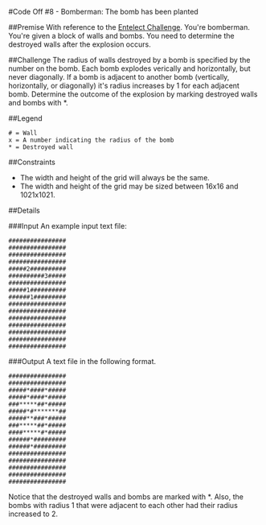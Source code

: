 #Code Off #8 - Bomberman: The bomb has been planted

##Premise
With reference to the [Entelect Challenge](http://challenge.entelect.co.za).
You're bomberman. You're given a block of walls and bombs. You need to determine the destroyed walls after the explosion occurs.

##Challenge
The radius of walls destroyed by a bomb is specified by the number on the bomb. Each bomb explodes verically and horizontally, but never diagonally. If a bomb is adjacent to another bomb (vertically, horizontally, or diagonally) it's radius increases by 1 for each adjacent bomb.
Determine the outcome of the explosion by marking destroyed walls and bombs with *.

##Legend
```
# = Wall
x = A number indicating the radius of the bomb
* = Destroyed wall
```
##Constraints
* The width and height of the grid will always be the same.
* The width and height of the grid may be sized between 16x16 and 1021x1021.

##Details

###Input
An example input text file:

```
################
################
################
################
#####2##########
##########3#####
################
#####1##########
######1#########
################
################
################
################
################
################
################

```

###Output
A text file in the following format.

```
################
################
#####*####*#####
#####*####*#####
###*****##*#####
#####*#*******##
#####**###*#####
###*****##*#####
####*****#*#####
######*#########
######*#########
################
################
################
################
################

```
Notice that the destroyed walls and bombs are marked with *. Also, the bombs with radius 1 that were adjacent to each other had their radius increased to 2.
